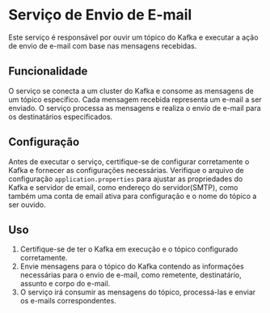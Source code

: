 # Serviço de Envio de E-mail

Este serviço é responsável por ouvir um tópico do Kafka e executar a ação de envio de e-mail com base nas mensagens recebidas.

## Funcionalidade

O serviço se conecta a um cluster do Kafka e consome as mensagens de um tópico específico. Cada mensagem recebida representa um e-mail a ser enviado. O serviço processa as mensagens e realiza o envio de e-mail para os destinatários especificados.

## Configuração

Antes de executar o serviço, certifique-se de configurar corretamente o Kafka e fornecer as configurações necessárias. Verifique o arquivo de configuração `application.properties` para ajustar as propriedades do Kafka e servidor de email, como endereço do servidor(SMTP), como também uma conta de email ativa para configuração e o nome do tópico a ser ouvido.

## Uso

1. Certifique-se de ter o Kafka em execução e o tópico configurado corretamente.
2. Envie mensagens para o tópico do Kafka contendo as informações necessárias para o envio de e-mail, como remetente, destinatário, assunto e corpo do e-mail.
3. O serviço irá consumir as mensagens do tópico, processá-las e enviar os e-mails correspondentes.


